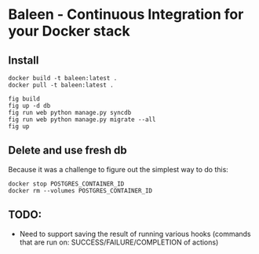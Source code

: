 # Baleen - Continuous Integration for your Docker stack

## Install

```
docker build -t baleen:latest .
docker pull -t baleen:latest .

fig build
fig up -d db
fig run web python manage.py syncdb
fig run web python manage.py migrate --all
fig up
```



## Delete and use fresh db

Because it was a challenge to figure out the simplest way to do this:

```
docker stop POSTGRES_CONTAINER_ID
docker rm --volumes POSTGRES_CONTAINER_ID
```

## TODO:

* Need to support saving the result of running various hooks (commands that are
  run on: SUCCESS/FAILURE/COMPLETION of actions)

